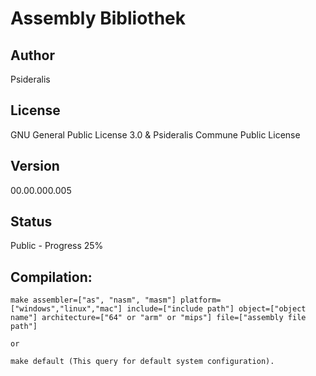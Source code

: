 # Assembly Bibliothek
## Author
Psideralis
## License
GNU General Public License 3.0 & Psideralis Commune Public License
## Version
00.00.000.005
## Status
Public - Progress 25%
## Compilation:

    make assembler=["as", "nasm", "masm"] platform=["windows","linux","mac"] include=["include path"] object=["object name"] architecture=["64" or "arm" or "mips"] file=["assembly file path"]

    or
    
    make default (This query for default system configuration).